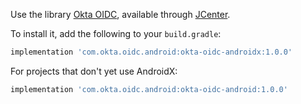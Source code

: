 Use the library [Okta OIDC](https://bintray.com/okta/com.okta.oidc.android/okta-oidc-android), available through [JCenter](https://bintray.com/bintray/jcenter).

To install it, add the following to your `build.gradle`:

```gradle
implementation 'com.okta.oidc.android:okta-oidc-androidx:1.0.0'
```

For projects that don't yet use AndroidX:

```gradle
implementation 'com.okta.oidc.android:okta-oidc-android:1.0.0'
```